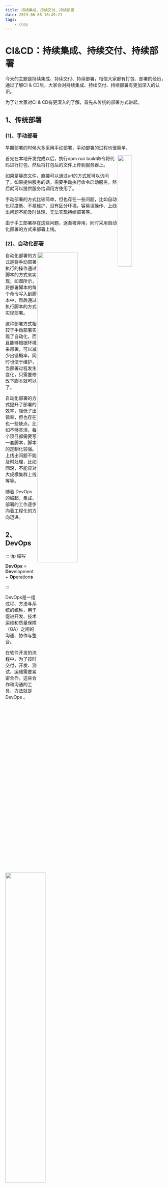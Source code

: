 ```yaml
---
title: 持续集成、持续交付、持续部署
date: 2019-06-08 10:49:21
tags:
    - copy
---
```


# CI&CD：持续集成、持续交付、持续部署

今天的主题是持续集成、持续交付、持续部署，相信大家都有打包、部署的经历，通过了解CI & CD后，大家会对持续集成、持续交付、持续部署有更加深入的认识。
 
为了让大家对CI & CD有更深入的了解，首先从传统的部署方式讲起。

## 1、传统部署

### (1)、手动部署

早期部署的时候大多采用手动部署，手动部署的过程也很简单。

<img src='~@imgUrl/ci_cd/pack1.png' width='30%' style='float:right' />

首先在本地开发完成以后，执行npm run build命令将代码进行打包，然后将打包后的文件上传到服务器上。

如果是静态文件，直接可以通过url的方式就可以访问了。如果提供服务的话，需要手动执行命令启动服务，然后就可以提供服务给调用方使用了。

手动部署的方式比较简单，但也存在一些问题，比如自动化程度低、不易维护、没有区分环境，容易误操作、上线出问题不能及时处理、无法实现持续部署等。

由于手工部署存在这些问题，逐渐被弃用，同时采用自动化部署的方式来部署上线。

### (2)、自动化部署

<img src='~@imgUrl/ci_cd/pack2.png' width='50%' style='float:right' />

自动化部署的方式是将手动部署执行的操作通过脚本的方式来实现，如图所示，将部署脚本的每个命令写入到脚本中，然后通过执行脚本的方式实现部署。

这种部署方式相较于手动部署实现了自动化，而且能够根据环境来部署，可以减少出错概率，同时也便于维护，当部署过程发生变化，只需要修改下脚本就可以了。

自动化部署的方式提升了部署的效率，降低了出错率，但也存在也一些缺点。比如不够灵活，每个项目都需要写一套脚本，脚本的定制化较强。上线出问题不能及时处理，比如回滚，不能应对大规模集群上线等等。

随着 DevOps 的崛起，集成、部署的工作逐步向着工程化的方向迈进。

## 2、DevOps

::: tip 缩写

**DevOps** = **Dev**elopment + **Op**eration**s**

:::

DevOps是一组过程、方法与系统的统称，用于促进开发、技术运维和质量保障（QA）之间的沟通、协作与整合。

在软件开发的流程中，为了按时交付，开发、测试、运维需要紧密合作。这些合作和沟通的工具、方法就是 DevOps 。

<img src='~@imgUrl/ci_cd/devops.png' width='50%' />

从图中我们可以看出，DevOps是开发、测试、运维的交集，它涉及各方的协作。

对于大型团队而言，应用程序发布是一项涉及多团队，而且是具有高风险的活动，所以需要强大的部署自动化手段确保部署任务的稳定性，并且减少部署出错的可能性。

一个完善的devops应具备持续集成、持续交付、持续部署的能力。

## 3、持续集成、持续部署、持续交付

CI和CD有3个过程，先从整体上对CI、CD有一个认识，然后再对每个过程详细的讲解。

<img src='~@imgUrl/ci_cd/process.png' width='100%' />

**持续集成**：一般包括编码、构建、集成、测试等环节，持续集成的结果是输出可部署的文件。

**持续交付**：持续交付是建立在持续集成的基础上的，他主要是将可部署的文件部署到测试环境和预发环境来验证业务逻辑的正确性和类生产(预发)环境下代码是否能正常运行。

**持续部署**：持续部署是建立在持续交付的基础上的，当测试人员验证无误后，将代码部署的线上的过程。


**持续**，就是说每完成一个完整的部分，就向下个环节交付，发现问题可以马上调整。是的问题不会放大到其他部分和后面的环节。
持续的含义：频繁发布、自动化流程、可重复、快速迭代

### (1)、持续集成CI —— Continuous Integration

**集成**：通过自动化的构建（包括编译、打包、测试）来部署代码，以尽快发现集成错误。

**持续集成**：频繁将代码集成到主干和测试环境中，不断发现问题，并对集成结果进行修正。

<img src='~@imgUrl/ci_cd/ci.png' width='100%' />

持续集成强调可重复性，一旦发现问题，这个过程都会在运行一遍，直到当前环节无误为止。

持续集成的核心是编译输出打包后的文件，这和前面传统部署的流程是一致的，只不过这里用了持续集成工具，将集成工具化、平台化，而且屏蔽了项目之间的差异。

<img src='~@imgUrl/ci_cd/integration.png' width='100%' />

一些比较完备的团队在持续集成的过程中会加上单元测试，做一些初步的验证，以尽早发现问题，减少错误向下一环节传递。

::: tip 持续集成优点:
1、构建自动化：自动化部署工作可以解放集成、测试、部署等重复性劳动

2、尽快地发现集成错误，减少集成引起的问题，加快团队合作的开发速度

3、便于维护，增强软件的可靠性，减低成本：管理流程固化，减少上线问题，问题可控(快速回滚)

4、集成日志及历史记录

5、使用统一的依赖包管理库
:::

#### Jenkins —— 一款强大的打包工具

Jenkins是一个开源软件项目，是基于Java开发的一种持续集成工具，用于监控持续重复的工作，旨在提供一个开放易用的软件平台，使软件的持续集成变成可能。

Jenkins有很多优点，能提供可以对不同语言的代码进行打包，安装简单，支持在各个系统下安装Jenkins。Jenkins另一大优点是配置的可视化，用户设置都可以在界面上去配置，而且Jenkins的插件众多，众多的插件支持使得Jenkins支持各种场景下的集成任务。

::: tip Jenkins
Jenkins的配置主要分为6大类，分别是General(基本配置)、源码管理、构建触发器、构建环境、构建、构建后操作。
::: 

<img src='~@imgUrl/ci_cd/jenkins.png' width='100%' />

**General**：主要是用于基本配置，比如Jenkins任务名称、描述等等

**源码管理**：源码管理用于告诉Jenkins在打包前去哪里pull代码，一般支持的代码管理工具有Git、SVN、CVS等，而且也支持同时拉多个项目的代码，配置Multiple SCMs，设置多个仓库的地址和凭证即可

**构建触发器**：构建触发器是告诉Jenkins什么时候启动执行构建任务，常见的触发方式有通过url的方式触发、通过gitlab的webhook触发、定时触发等等

**构建环境**：主要是对环境一些处理，比如注入环境变量、密码，构建之前的删除旧的工作空间等

**构建**：构建用于对源代码做怎样的处理，可以根据项目需要新增不同的构建步骤，一般都会用到执行shell脚本的步骤

**构建后操作**：构建完成后需要执行的操作，常见的操作有归档、删除工作空间、通知构建成功等

### (2)、持续交付CD —— Continuous Delivery

**持续交付**：将集成后的代码部署到更贴近真实运行环境的「类生产环境」，如果代码没有问题，可以继续手动部署到生产环境中。

**目的**：尽快发现生产环境的问题，确保新增的代码在生产环境中是可用的。

::: tip 划重点
持续交付的侧重点在于交付，其核心对象不在于代码，而在于可交付的产物
:::

<img src='~@imgUrl/ci_cd/cd1.png' width='100%' />

持续交付添加了 Test -> Staging -> Production 的流程，Test 环节不仅仅包含基本的单元测试，还需要延伸到更为复杂的功能测试以及集成测试等，Staging 指的是类生产环境(预发环境) ，其尽可能的对真实的网络拓扑、数据库数据以及硬件设备等资源进行模拟，从而为测试人员反馈代码在生成环境中的可能表现。

流程中每一个环节的执行结果都会对开发人员进行反馈，每一个出现的错误都会导致整个流程的再次循环。

当测试完毕确认无误之后，将由相关人员对其进行手动部署到生产环境，验证新代码在生产环境的表现。

### (3)、持续部署CD —— Continuous Deployment

**持续部署**：在部署的基础上，实现生产环境的过程自动化。

::: tip 关键点
持续部署强调了通过 **automated deployment** 的手段，对新的软件功能进行集成。
:::

<img src='~@imgUrl/ci_cd/cd2.png' width='100%' />

持续交付 相比 持续集成 的区别体现在对 Production 的自动化，从开发人员提交代码到编译、测试、部署的全流程不需要人工的干预，完全通过自动化的方式执行。

这一策略加快了代码提交到功能上线的速度，保证新的功能能够第一时间部署到生产环境并被使用。



## 4、部署扩展知识
### (1)、部署场景
**a、单系统部署**

<img src='~@imgUrl/ci_cd/single.png' width='60%' />

前后端不分离：前端打包成静态文件后，copy 到后端项目中，然后部署后端项目

部署简单，适合流量不大的业务


**b、前后端分离部署**

<img src='~@imgUrl/ci_cd/separate.png' width='90%' />

前端使用 Nginx 部署，后端运行jar包

适合流量大的业务

::: tip 存在问题：
1、部署顺序问题，向后兼容的问题

2、不同站点考虑跨域问题

3、对系统稳定性要求高，各系统必须同时提供服务
:::

**c、微服务部署**

<img src='~@imgUrl/ci_cd/micro_service.png' width='80%' />

分而治之的部署方式。有效的拆分应用，实现敏捷开发和部署。

各个服务启动后去服务注册中心注册，当有外部调用时，先从注册中心获取服务访问列表和地址，然后又微服务的路由规则来选择访问哪个服务。

### (2)、部署方式：全量部署、增量部署
**全量部署**是主流部署方式，将原先的服务停掉或者直接采用新服务代替原有服务，这种方式比较常见，大多数业务也是采用这种部署方式。

**增量部署**：提取当前版本和即将部署版本之间的增量（包括代码、可执行文件或者配置等），并在部署过程中仅更新增量部分。通过新旧版本的比对，提取改变部分，生成增量包。增量部署的优点是部署速度快，节省带宽，缺点是不可预估，回滚麻烦

### (3)、发布方式
**a、蓝绿发布**

<img src='~@imgUrl/ci_cd/lanlv.png' width='45%'  style='margin-right: 8%'/>
<img src='~@imgUrl/ci_cd/lanlvdeploy.png' width='45%' />

蓝绿发布过程是两套环境交替升级，旧版本保留一定时间便于回滚。

**特点**：蓝绿部署无需停机，并且风险较小，发布策略简单；用户无感知，平滑过渡；升级/回滚速度快。缺点是需要两倍机器资源。

蓝绿发布适合自动化能力储备不够的团队


**b、灰度发布**

**灰度发布**：根据比例将老版本升级，灰度发布能够平滑过渡的一种发布方式。

<img src='~@imgUrl/ci_cd/huidu.png' width='80%' />

一部分用户继续用 A，一部分用户开始用 B，灰度发布可以保证整体系统的稳定，在初始灰度的时候就可以发现、调整问题，以保证其影响度。

::: tip 部署过程
1、从LB摘掉灰度服务器，升级成功后再加入LB；

2、少量用户流量到新版本；

3、如果灰度服务器测试成功，升级剩余服务器；
:::

他的特点是保证整体系统稳定性，在初始灰度的时候就可以发现、调整问题，影响范围可控；用户无感知，平滑过渡。

适合基础服务的更新和重大变化的升级

**c、滚动发布**

**滚动发布**：按批次停止老版本实例，启动新版本实例。

<img src='~@imgUrl/ci_cd/gundong.png' width='100%' />

红色：正在更新的实例，蓝色：更新完成并加入集群的实例，绿色：正在运行的实例

滚动式发布一般先发 1 台，或者一个小比例，如 2% 服务器，主要做验证用。滚动式发布需要比较复杂的发布工具和智能 LB，支持平滑的版本替换和流量拉入拉出。

**特点**：用户无感知，平滑过渡；节约资源能及时发现问题；比较适合大流量场景

**缺点**：部署时间慢，持续的时间比较长，发布策略较复杂；自动化要求高



**d、开关发布**

通过配置中心，运维或研发人员可以在运行期动态配置功能开关的值

利用代码中的功能开关来控制发布逻辑，是一种相对比较低成本和简单的发布方式。

<img src='~@imgUrl/ci_cd/switch_deploy.png' width='80%' />

功能开关服务一般需要提供SDK，方便开发人员集成。

**优势**：升级切换和回退速度非常快，成本相对低廉

**缺点**：需要底层提供技术支持，对代码有侵入，代码逻辑会变复杂，维护成本变高


## 5、总结
### (1)、持续集成
将代码打包、检查以符合生产环境的要求。代码提交、编译、测试等一系列环节均可以通过自动化工具完成，很好的节约了人力资源。


### (2)、持续交付
在手动执行的部署环节，还可以添加在执行完毕标准测试之外的需求，以保证发布功能的可靠。
:::

### (3)、持续部署
面向稳定的发布上线后的功能更新。自动的，无需人工干预的部署可以保证新增功能第一时间被发布到生产环境中，确保其尽快的被用户所使用。